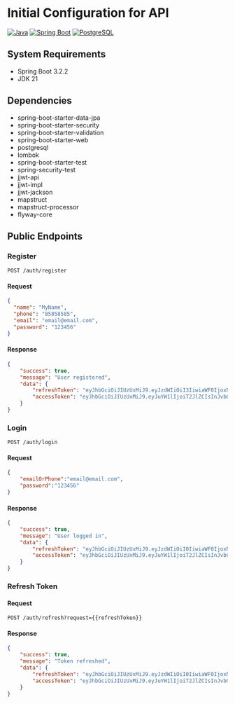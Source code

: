 # Initial Configuration for API

[![Java](https://img.shields.io/badge/Java-21-blue.svg)](https://www.oracle.com/java/technologies/javase-jdk11-downloads.html)
[![Spring Boot](https://img.shields.io/badge/Spring%20Boot-3.3.2-brightgreen.svg)](https://spring.io/projects/spring-boot)
[![PostgreSQL](https://img.shields.io/badge/PostgreSQL-14-blue.svg)](https://www.postgresql.org/download/)

## System Requirements
- Spring Boot 3.2.2
- JDK 21

## Dependencies
- spring-boot-starter-data-jpa
- spring-boot-starter-security
- spring-boot-starter-validation
- spring-boot-starter-web
- postgresql
- lombok
- spring-boot-starter-test
- spring-security-test
- jjwt-api
- jjwt-impl
- jjwt-jackson
- mapstruct
- mapstruct-processor
- flyway-core

## Public Endpoints

### Register
```http
POST /auth/register
```

#### Request
```json
{
  "name": "MyName",
  "phone": "85858585",
  "email": "email@email.com",
  "password": "123456"
}
```

#### Response
```json
{
    "success": true,
    "message": "User registered",
    "data": {
        "refreshToken": "eyJhbGciOiJIUzUxMiJ9.eyJzdWIiOiI3IiwiaWF0IjoxNzA2OTcwNjYyLCJleHAiOjE3MDcxNDM0NjJ9.TKIlli3Puq0CEKXKGPNLkCAs57rVqmBseWEvSJDbAhXrQKwuWamyjc7R1UgsyZJqsnBD5M83Rw2X6fo0YYJXmQ",
        "accessToken": "eyJhbGciOiJIUzUxMiJ9.eyJuYW1lIjoiT2JlZCIsInJvbGVzIjpbIlJPTEVfVVNFUiJdLCJlbWFpbE9yUGhvbmUiOiJuZGlhem9iZWQzZ0BtYWlsLmNvbTQ1IiwiaWQiOjcsInN1YiI6IjciLCJpYXQiOjE3MDY5NzA2NjIsImV4cCI6MTcwNzA1NzA2Mn0.7oORb05DvRDaMaisgO8D7pyqqkavTyHLKIvhvPcVabaPvroYTDTAJxpgMz_nA8RsHgADOQZyysv7ljG-K3nIpg"
    }
}
```

### Login
```http
POST /auth/login
```

#### Request
```json
{
    "emailOrPhone":"email@email.com",
    "password":"123456"
}
```

#### Response
```json
{
    "success": true,
    "message": "User logged in",
    "data": {
        "refreshToken": "eyJhbGciOiJIUzUxMiJ9.eyJzdWIiOiI0IiwiaWF0IjoxNzA2OTcwNzA0LCJleHAiOjE3MDcxNDM1MDR9.KAPiv1Wf0_dJ8HZz-Gxuo29ysjy73Q2kLxm0OnmrjTcU30tfgK33wqA0HSVuKfvgtFt-1AGEOHNbhxTVJ-5PQA",
        "accessToken": "eyJhbGciOiJIUzUxMiJ9.eyJuYW1lIjoiT2JlZCIsInJvbGVzIjpbIlJPTEVfVVNFUiJdLCJlbWFpbE9yUGhvbmUiOiJuZGlhem9iZWRAZ21haWwuY29tIiwiaWQiOjQsInN1YiI6IjQiLCJpYXQiOjE3MDY5NzA3MDQsImV4cCI6MTcwNzA1NzEwNH0.jXptzWyGtUI57dyC0RFRbdntS13rwEiyEPM2MTMV271jzx4kmk3Btbg9cKnyhZpF-bX8QIm10plyzNcwvUBwOw"
    }
}
```

### Refresh Token
#### Request
```http
POST /auth/refresh?request={{refreshToken}}
```

#### Response
```json
{
    "success": true,
    "message": "Token refreshed",
    "data": {
        "refreshToken": "eyJhbGciOiJIUzUxMiJ9.eyJzdWIiOiI0IiwiaWF0IjoxNzA2OTcwNzQ2LCJleHAiOjE3MDcxNDM1NDZ9.8ilYUZXtc6hw69nDSmrMQUVetg16-X9uwxtZVTOPz3ZogefAowwZxXjBCE9-UOSwl0j0SS65ZcyeoSzukCm2qA",
        "accessToken": "eyJhbGciOiJIUzUxMiJ9.eyJuYW1lIjoiT2JlZCIsInJvbGVzIjpbIlJPTEVfVVNFUiJdLCJlbWFpbE9yUGhvbmUiOiJuZGlhem9iZWRAZ21haWwuY29tIiwiaWQiOjQsInN1YiI6IjQiLCJpYXQiOjE3MDY5NzA3NDYsImV4cCI6MTcwNzA1NzE0Nn0.aBhhMwEGm5_UX3CCwu4yFQjEKSPiLiQslLbLWoHSf65GCwsmFkTCYSQ5tx6x16shGX5ocpJ7Ch09gJF6gIvdIQ"
    }
}
```